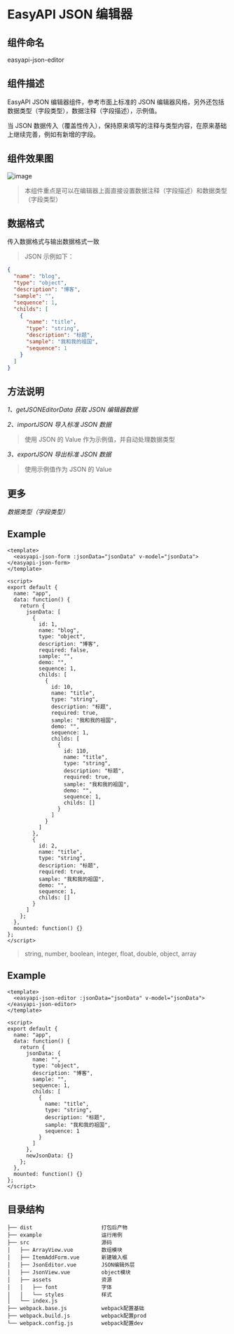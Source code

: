 # EasyAPI JSON 编辑器

## 组件命名

easyapi-json-editor

## 组件描述

EasyAPI JSON 编辑器组件，参考市面上标准的 JSON 编辑器风格，另外还包括数据类型（字段类型），数据注释（字段描述），示例值。

当 JSON 数据传入（覆盖性传入），保持原来填写的注释与类型内容，在原来基础上继续完善，例如有新增的字段。

## 组件效果图

![image](https://qiniu.easyapi.com/easyapi-json-editor.png)

> 本组件重点是可以在编辑器上面直接设置数据注释（字段描述）和数据类型（字段类型）

## 数据格式

传入数据格式与输出数据格式一致

> JSON 示例如下：

```json
{
  "name": "blog",
  "type": "object",
  "description": "博客",
  "sample": "",
  "sequence": 1,
  "childs": [
    {
      "name": "title",
      "type": "string",
      "description": "标题",
      "sample": "我和我的祖国",
      "sequence": 1
    }
  ]
}
```

## 方法说明

_1、getJSONEditorData 获取 JSON 编辑器数据_

_2、importJSON 导入标准 JSON 数据_

> 使用 JSON 的 Value 作为示例值，并自动处理数据类型

_3、exportJSON 导出标准 JSON 数据_

> 使用示例值作为 JSON 的 Value

## 更多

_数据类型（字段类型）_

## Example

```
<template>
  <easyapi-json-form :jsonData="jsonData" v-model="jsonData"></easyapi-json-form>
</template>

<script>
export default {
  name: "app",
  data: function() {
    return {
      jsonData: [
        {
          id: 1,
          name: "blog",
          type: "object",
          description: "博客",
          required: false,
          sample: "",
          demo: "",
          sequence: 1,
          childs: [
            {
              id: 10,
              name: "title",
              type: "string",
              description: "标题",
              required: true,
              sample: "我和我的祖国",
              demo: "",
              sequence: 1,
              childs: [
                {
                  id: 110,
                  name: "title",
                  type: "string",
                  description: "标题",
                  required: true,
                  sample: "我和我的祖国",
                  demo: "",
                  sequence: 1,
                  childs: []
                }
              ]
            }
          ]
        },
        {
          id: 2,
          name: "title",
          type: "string",
          description: "标题",
          required: true,
          sample: "我和我的祖国",
          demo: "",
          sequence: 1,
          childs: []
        }
      ]
    };
  },
  mounted: function() {}
};
</script>

```

> string, number, boolean, integer, float, double, object, array


## Example

```
<template>
  <easyapi-json-editor :jsonData="jsonData" v-model="jsonData"></easyapi-json-editor>
</template>

<script>
export default {
  name: "app",
  data: function() {
    return {
      jsonData: {
        name: "",
        type: "object",
        description: "博客",
        sample: "",
        sequence: 1,
        childs: [
          {
            name: "title",
            type: "string",
            description: "标题",
            sample: "我和我的祖国",
            sequence: 1
          }
        ]
      },
      newJsonData: {}
    };
  },
  mounted: function() {}
};
</script>

```

## 目录结构

```
├── dist                      打包后产物
├── example                   运行用例
├── src                       源码
│   ├── ArrayView.vue         数组模块
│   ├── ItemAddForm.vue       新建输入框
│   ├── JsonEditor.vue        JSON编辑外层
│   ├── JsonView.vue          object模块
│   ├── assets                资源
│   │   ├── font              字体
│   │   └── styles            样式
│   └── index.js
├── webpack.base.js           webpack配置基础
├── webpack.build.js          webpack配置prod
└── webpack.config.js         webpack配置dev
```
